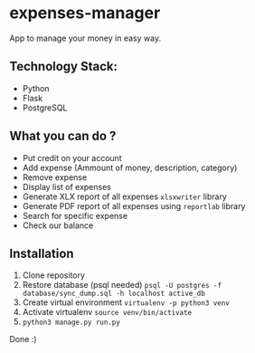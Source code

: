 # expenses-manager

App to manage your money in easy way. 

## Technology Stack:
* Python
* Flask
* PostgreSQL

## What you can do ?
* Put credit on your account
* Add expense (Ammount of money, description, category)
* Remove expense
* Display list of expenses
* Generate XLX report of all expenses `xlsxwriter` library
* Generate PDF report of all expenses using `reportlab` library
* Search for specific expense
* Check our balance

## Installation
1. Clone repository
2. Restore database (psql needed) `psql -U postgres -f database/sync_dump.sql -h localhost active_db`
3. Create virtual environment `virtualenv -p python3 venv`
4. Activate virtualenv `source venv/bin/activate`
5. `python3 manage.py run.py`

Done :)

